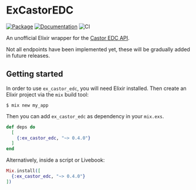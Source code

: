 # ExCastorEDC

[![Package](https://img.shields.io/hexpm/v/ex_castor_edc.svg)](https://hex.pm/packages/ex_castor_edc) [![Documentation](http://img.shields.io/badge/hex.pm-docs-green.svg?style=flat)](https://hexdocs.pm/ex_castor_edc) ![CI](https://github.com/basbl/ex_castor_edc/actions/workflows/ci.yml/badge.svg)

An unofficial Elixir wrapper for the [Castor EDC API](https://data.castoredc.com/api).

Not all endpoints have been implemented yet, these will be gradually added in future releases.

## Getting started

In order to use `ex_castor_edc`, you will need Elixir installed. Then create an
Elixir project via the `mix` build tool:

```
$ mix new my_app
```

Then you can add `ex_castor_edc` as dependency in your `mix.exs`.

```elixir
def deps do
  [
    {:ex_castor_edc, "~> 0.4.0"}
  ]
end
```

Alternatively, inside a script or Livebook:

```elixir
Mix.install([
  {:ex_castor_edc, "~> 0.4.0"}
])
```
